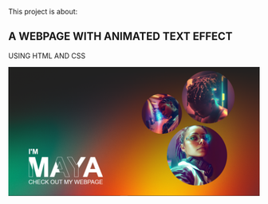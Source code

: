 This project is about:

## A WEBPAGE WITH ANIMATED TEXT EFFECT
USING HTML AND CSS

![](snapshot.PNG)
